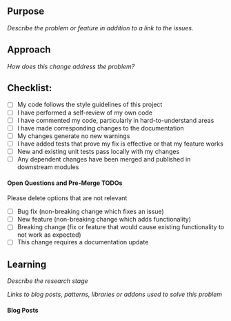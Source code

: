 ## Purpose
_Describe the problem or feature in addition to a link to the issues._

## Approach
_How does this change address the problem?_

## Checklist:
- [ ] My code follows the style guidelines of this project
- [ ] I have performed a self-review of my own code
- [ ] I have commented my code, particularly in hard-to-understand areas
- [ ] I have made corresponding changes to the documentation
- [ ] My changes generate no new warnings
- [ ] I have added tests that prove my fix is effective or that my feature works
- [ ] New and existing unit tests pass locally with my changes
- [ ] Any dependent changes have been merged and published in downstream modules

#### Open Questions and Pre-Merge TODOs
Please delete options that are not relevant
- [ ] Bug fix (non-breaking change which fixes an issue)
- [ ] New feature (non-breaking change which adds functionality)
- [ ] Breaking change (fix or feature that would cause existing functionality to not work as expected)
- [ ] This change requires a documentation update

## Learning
_Describe the research stage_

_Links to blog posts, patterns, libraries or addons used to solve this problem_

#### Blog Posts

